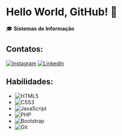 # Hello World, GitHub! 👋

🎓 **Sistemas de Informação**   

## Contatos:

[![Instagram](https://img.shields.io/badge/-Instagram-E4405F?logo=instagram&logoColor=white&style=for-the-badge)](https://instagram.com/ana.tech.dev)
[![LinkedIn](https://img.shields.io/badge/-LinkedIn-0077B5?logo=linkedin&logoColor=white&style=for-the-badge)](https://www.linkedin.com)




## Habilidades:
- ![HTML5](https://img.shields.io/badge/-HTML5-E34F26?logo=html5&logoColor=white)
- ![CSS3](https://img.shields.io/badge/-CSS3-1572B6?logo=css3&logoColor=white)
- ![JavaScript](https://img.shields.io/badge/-JavaScript-F7DF1E?logo=javascript&logoColor=black)
- ![PHP](https://img.shields.io/badge/-PHP-777BB4?logo=php&logoColor=white)
- ![Bootstrap](https://img.shields.io/badge/-Bootstrap-563D7C?logo=bootstrap&logoColor=white)
- ![Git](https://img.shields.io/badge/-Git-F05032?logo=git&logoColor=white)

